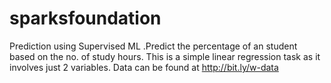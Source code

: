 # sparksfoundation
Prediction using Supervised ML  .Predict the percentage of an student based on the no. of study hours. This is a simple linear regression task as it involves just 2 variables.  Data can be found at http://bit.ly/w-data
